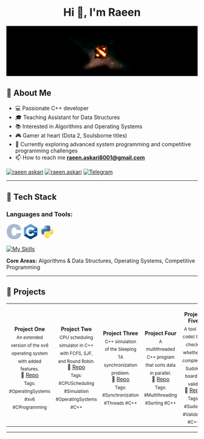 <h1 align="center">Hi 👋, I'm Raeen</h1>

![image](https://github.com/MrSigrun/MrSigrun/blob/main/848d31111837281.60095fca08985.gif?raw=true)

## 🚀 About Me  
- 💻 Passionate C++ developer  
- 🎓 Teaching Assistant for Data Structures  
- 📚 Interested in Algorithms and Operating Systems  
- 🎮 Gamer at heart (Dota 2, Soulsborne titles)  
- 🌱 Currently exploring advanced system programming and competitive programming challenges
- 📫 How to reach me **raeen.askari8001@gmail.com**
<p align="left">
<a href="https://www.linkedin.com/in/raeen-askari-4b71262a0/" target="_blank"><img align="center" src="https://raw.githubusercontent.com/rahuldkjain/github-profile-readme-generator/master/src/images/icons/Social/linked-in-alt.svg" alt="raeen askari" height="30" width="40" /></a>
<a href="https://instagram.com/raeen.askari" target="blank"><img align="center" src="https://raw.githubusercontent.com/rahuldkjain/github-profile-readme-generator/master/src/images/icons/Social/instagram.svg" alt="raeen.askari" height="30" width="40" /></a>
<a href="https://t.me/MrSigrun" target="_blank"><img align="center" src="https://cdn.simpleicons.org/telegram/26A5E4" alt="Telegram" height="30" width="40" /></a>
</p>

---

## 🔧 Tech Stack  
<h3 align="left">Languages and Tools:</h3>
<p align="left"> 
<a href="https://www.cprogramming.com/" target="_blank" rel="noreferrer"> <img src="https://raw.githubusercontent.com/devicons/devicon/master/icons/c/c-original.svg" alt="c" width="40" height="40"/></a> 
<a href="https://www.w3schools.com/cpp/" target="_blank" rel="noreferrer"> <img src="https://raw.githubusercontent.com/devicons/devicon/master/icons/cplusplus/cplusplus-original.svg" alt="cplusplus" width="40" height="40"/></a> 
<a href="https://www.cprogramming.com/" target="_blank" rel="noreferrer"> <img src="https://raw.githubusercontent.com/devicons/devicon/master/icons/python/python-original.svg" alt="c" width="40" height="40"/></a> 
</p>

[![My Skills](https://skillicons.dev/icons?i=docker,git,github,vscode)](https://skillicons.dev)

**Core Areas:** Algorithms & Data Structures, Operating Systems, Competitive Programming  

---

## 📌 Projects  
<table>
  <tr>
    <td align="center" width="20%">
      <a href="https://github.com/SadeghHeydarii/XV6-Project">
      </a>
      <br/>
      <b>Project One</b><br/>
      <sub>An extended version of the xv6 operating system with added features.</sub><br/>
      🔗 <a href="https://github.com/SadeghHeydarii/XV6-Project">Repo</a>
      <br/>
      <sub>Tags: #OperatingSystems #xv6 #CProgramming</sub>
    </td>
    <td align="center" width="20%">
      <a href="https://github.com/SadeghHeydarii/CPU-Scheduling-Simulation">
      </a>
      <br/>
      <b>Project Two</b><br/>
      <sub>CPU scheduling simulator in C++ with FCFS, SJF, and Round Robin.</sub><br/>
      🔗 <a href="https://github.com/SadeghHeydarii/CPU-Scheduling-Simulation">Repo</a>
      <br/>
      <sub>Tags: #CPUScheduling #Simulation #OperatingSystems #C++</sub>
    </td>
    <td align="center" width="20%">
      <a href="https://github.com/SadeghHeydarii/Syncronization-Problem-TA-Student-Simulation">
      </a>
      <br/>
      <b>Project Three</b><br/>
      <sub>C++ simulation of the Sleeping TA synchronization problem.</sub><br/>
      🔗 <a href="https://github.com/SadeghHeydarii/Syncronization-Problem-TA-Student-Simulation">Repo</a>
      <br/>
      <sub>Tags: #Synchronization #Threads #C++</sub>
    </td>
    <td align="center" width="20%">
      <a href="https://github.com/SadeghHeydarii/Multithreaded-Sorting-Application">
      </a>
      <br/>
      <b>Project Four</b><br/>
      <sub>A multithreaded C++ program that sorts data in parallel.</sub><br/>
      🔗 <a href="https://github.com/SadeghHeydarii/Multithreaded-Sorting-Application">Repo</a>
      <br/>
      <sub>Tags: #Multithreading #Sorting #C++</sub>
    </td>
    <td align="center" width="20%">
      <a href="https://github.com/SadeghHeydarii/Sudoku-Solution-Validator">
      </a>
      <br/>
      <b>Project Five</b><br/>
      <sub>A tool (in code) that checks whether a completed Sudoku board is valid.</sub><br/>
      🔗 <a href="https://github.com/SadeghHeydarii/Sudoku-Solution-Validator">Repo</a>
      <br/>
      <sub>Tags: #Sudoku #Validator #C++</sub>
    </td>
  </tr>
</table>

---

